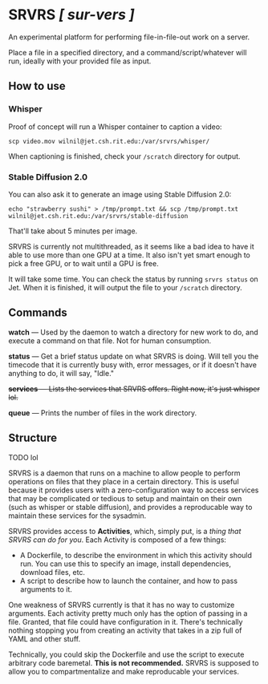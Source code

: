 # SRVRS *[ sur-vers ]*

An experimental platform for performing file-in-file-out work on a server.

Place a file in a specified directory, and a command/script/whatever will run, ideally with your provided file as input.

## How to use

### Whisper

Proof of concept will run a Whisper container to caption a video:

`scp video.mov wilnil@jet.csh.rit.edu:/var/srvrs/whisper/`

When captioning is finished, check your `/scratch` directory for output.

### Stable Diffusion 2.0

You can also ask it to generate an image using Stable Diffusion 2.0:

`echo "strawberry sushi" > /tmp/prompt.txt && scp /tmp/prompt.txt wilnil@jet.csh.rit.edu:/var/srvrs/stable-diffusion`

That'll take about 5 minutes per image.

SRVRS is currently not multithreaded, as it seems like a bad idea to have it able to use more than one GPU at a time. It also isn't yet smart enough to pick a free GPU, or to wait until a GPU is free.

 It will take some time. You can check the status by running `srvrs status` on Jet. When it is finished, it will output the file to your `/scratch` directory.

## Commands

**watch** — Used by the daemon to watch a directory for new work to do, and execute a command on that file. Not for human consumption.

**status** — Get a brief status update on what SRVRS is doing. Will tell you the timecode that it is currently busy with, error messages, or if it doesn't have anything to do, it will say, "Idle."

~~**services** — Lists the services that SRVRS offers. Right now, it's just whisper lol.~~

**queue** — Prints the number of files in the work directory.

## Structure

TODO lol

SRVRS is a daemon that runs on a machine to allow people to perform operations on files that they place in a certain directory. This is useful because it provides users with a zero-configuration way to access services that may be complicated or tedious to setup and maintain on their own (such as whisper or stable diffusion), and provides a reproducable way to maintain these services for the sysadmin.

SRVRS provides access to **Activities**, which, simply put, is a _thing that SRVRS can do for you_. Each Activity is composed of a few things:
- A Dockerfile, to describe the environment in which this activity should run. You can use this to specify an image, install dependencies, download files, etc.
- A script to describe how to launch the container, and how to pass arguments to it.

One weakness of SRVRS currently is that it has no way to customize arguments. Each activity pretty much only has the option of passing in a file. Granted, that file could have configuration in it. There's technically nothing stopping you from creating an activity that takes in a zip full of YAML and other stuff.

Technically, you could skip the Dockerfile and use the script to execute arbitrary code baremetal. **This is not recommended.** SRVRS is supposed to allow you to compartmentalize and make reproducable your services.
